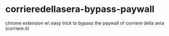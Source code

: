 # corrieredellasera-bypass-paywall
chrome extension w\ easy trick to bypass the paywall of corriere della sera (corriere.it)
